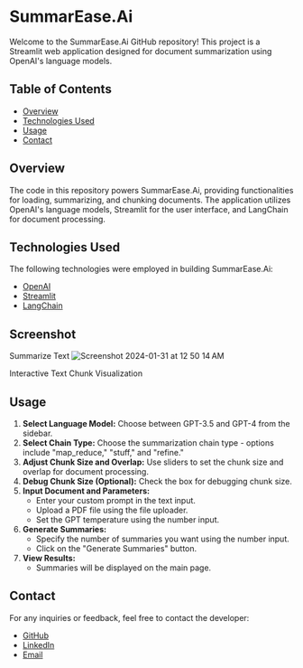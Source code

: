 # SummarEase.Ai

Welcome to the SummarEase.Ai GitHub repository! This project is a Streamlit web application designed for document summarization using OpenAI's language models.

## Table of Contents
- [Overview](#overview)
- [Technologies Used](#technologies-used)
- [Usage](#usage)
- [Contact](#contact)

## Overview
The code in this repository powers SummarEase.Ai, providing functionalities for loading, summarizing, and chunking documents. The application utilizes OpenAI's language models, Streamlit for the user interface, and LangChain for document processing.

## Technologies Used
The following technologies were employed in building SummarEase.Ai:
- [OpenAI](https://openai.com/)
- [Streamlit](https://streamlit.io/)
- [LangChain](https://github.com/Langchain/langchain-community)

## Screenshot
Summarize Text
![Screenshot 2024-01-31 at 12 50 14 AM](https://github.com/Akshat2634/SummarEase.Ai/assets/72593375/858d1fe9-730e-4615-bd07-3a9594853f68)

Interactive Text Chunk Visualization

## Usage
1. **Select Language Model:** Choose between GPT-3.5 and GPT-4 from the sidebar.
2. **Select Chain Type:** Choose the summarization chain type - options include "map_reduce," "stuff," and "refine."
3. **Adjust Chunk Size and Overlap:** Use sliders to set the chunk size and overlap for document processing.
4. **Debug Chunk Size (Optional):** Check the box for debugging chunk size.
5. **Input Document and Parameters:**
   - Enter your custom prompt in the text input.
   - Upload a PDF file using the file uploader.
   - Set the GPT temperature using the number input.
6. **Generate Summaries:**
   - Specify the number of summaries you want using the number input.
   - Click on the "Generate Summaries" button.
7. **View Results:**
   - Summaries will be displayed on the main page.

## Contact
For any inquiries or feedback, feel free to contact the developer:
- [GitHub](https://github.com/Akshat2634)
- [LinkedIn](https://www.linkedin.com/in/akshat2634/)
- [Email](mailto:akshatsahu1@gmail.com)


